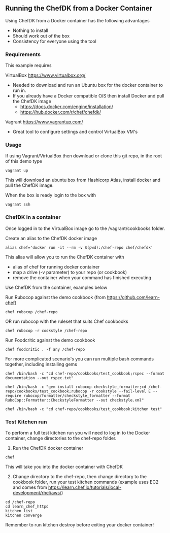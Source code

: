 ## Running the ChefDK from a Docker Container

Using ChefDK from a Docker container has the following advantages
* Nothing to install
* Should work out of the box
* Consistency for everyone using the tool

### Requirements
This example requires

VirtualBox https://www.virtualbox.org/
- Needed to download and run an Ubuntu box for the docker container to run in.
- If you already have a Docker compatible O/S then install Docker and pull the ChefDK image
  - https://docs.docker.com/engine/installation/
  - https://hub.docker.com/r/chef/chefdk/

Vagrant https://www.vagrantup.com/
- Great tool to configure settings and control VirtualBox VM's

### Usage

If using Vagrant/VirtualBox then download or clone this git repo, in the root of this demo type

````
vagrant up
````

This will download an ubuntu box from Hashicorp Atlas, install docker and pull the ChefDK image.

When the box is ready login to the box with

````
vagrant ssh
````

### ChefDK in a container

Once logged in to the VirtualBox image go to the /vagrant/cookbooks folder.

Create an alias to the ChefDK docker image 

````
alias chef='docker run -it --rm -v $(pwd):/chef-repo chef/chefdk'
````

This alias will allow you to run the ChefDK container with
* alias of chef for running docker container
* map a drive (-v parameter) to your repo (or cookbook)
* remove the container when your command has finished executing

Use ChefDK from the container, examples below

Run Rubocop against the demo cookbook (from https://github.com/learn-chef)

````
chef rubocop /chef-repo
````

OR run rubocop with the ruleset that suits Chef cookbooks

````
chef rubocop -r cookstyle /chef-repo
````

Run Foodcritic against the demo cookbook

````
chef foodcritic . -f any /chef-repo
````

For more complicated scenario's you can run multiple bash commands together, including installing gems

````
chef /bin/bash -c "cd chef-repo/cookbooks/test_cookbook;rspec --format documentation --out rspec.txt"
````

````
chef /bin/bash -c "gem install rubocop-checkstyle_formatter;cd /chef-repo/cookbooks/test_cookbook;rubocop -r cookstyle --fail-level E --require rubocop/formatter/checkstyle_formatter --format RuboCop::Formatter::CheckstyleFormatter --out checkstyle.xml"
````

````
chef /bin/bash -c "cd chef-repo/cookbooks/test_cookbook;kitchen test"
````

### Test Kitchen run

To perform a full test kitchen run you will need to log in to the Docker container, change directories to the chef-repo folder.

1. Run the ChefDK docker container

````
chef
````

This will take you into the docker container with ChefDK

2. Change directory to the chef-repo, then change directory to the cookbook folder, run your test kitchen commands (example uses EC2 and comes from https://learn.chef.io/tutorials/local-development/rhel/aws/)

````
cd /chef-repo
cd learn_chef_httpd
kitchen list
kitchen converge
````

Remember to run kitchen destroy before exiting your docker container!
